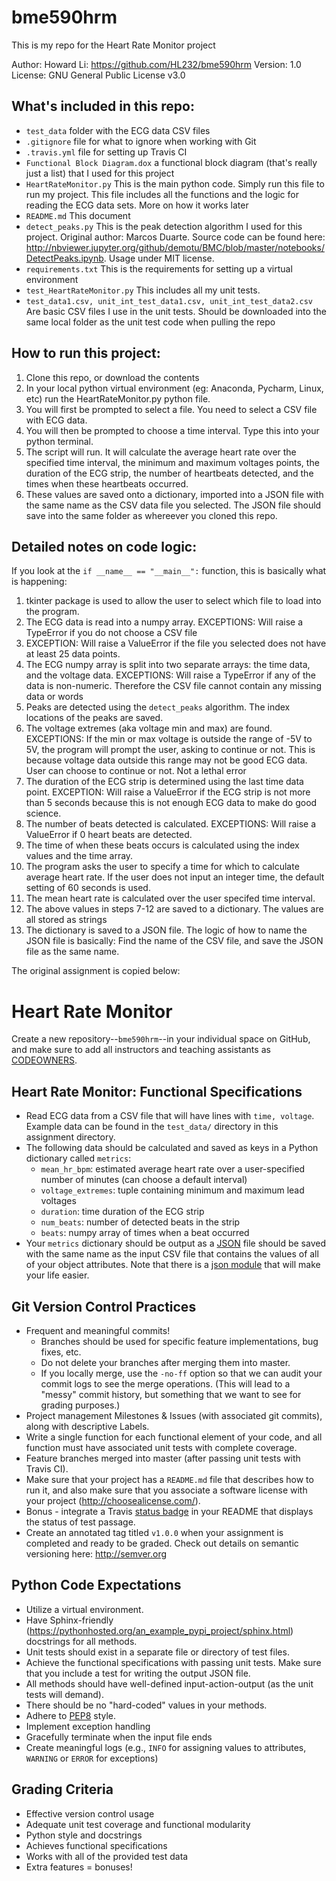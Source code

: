 # bme590hrm
This is my repo for the Heart Rate Monitor project

 Author: Howard Li: https://github.com/HL232/bme590hrm
 Version: 1.0
 License: GNU General Public License v3.0

## What's included in this repo:
 + `test_data` folder with the ECG data CSV files
 + `.gitignore` file for what to ignore when working with Git
 + `.travis.yml` file for setting up Travis CI
 + `Functional Block Diagram.dox` a functional block diagram (that's really just a list) that I used for this project
 + `HeartRateMonitor.py` This is the main python code. Simply run this file to run my project. This file includes all the functions and the logic for reading the ECG data sets. More on how it works later
 + `README.md` This document
 + `detect_peaks.py` This is the peak detection algorithm I used for this project. Original author: Marcos Duarte. Source code can be found here: http://nbviewer.jupyter.org/github/demotu/BMC/blob/master/notebooks/DetectPeaks.ipynb. Usage under MIT license. 
 + `requirements.txt` This is the requirements for setting up a virtual environment
 + `test_HeartRateMonitor.py` This includes all my unit tests. 
 + `test_data1.csv, unit_int_test_data1.csv, unit_int_test_data2.csv` Are basic CSV files I use in the unit tests. Should be downloaded into the same local folder as the unit test code when pulling the repo

## How to run this project:
 1. Clone this repo, or download the contents
 2. In your local python virtual environment (eg: Anaconda, Pycharm, Linux, etc) run the HeartRateMonitor.py python file.
 3. You will first be prompted to select a file. You need to select a CSV file with ECG data. 
 4. You will then be prompted to choose a time interval. Type this into your python terminal. 
 5. The script will run. It will calculate the average heart rate over the specified time interval, the minimum and maximum voltages points, the duration of the ECG strip, the number of heartbeats detected, and the times when these heartbeats occurred.
 6. These values are saved onto a dictionary, imported into a JSON file with the same name as the CSV data file you selected. The JSON file should save into the same folder as whereever you cloned this repo. 
 
## Detailed notes on code logic:
If you look at the `if __name__ == "__main__":` function, this is basically what is happening:
 1. tkinter package is used to allow the user to select which file to load into the program.
 2. The ECG data is read into a numpy array. EXCEPTIONS: Will raise a TypeError if you do not choose a CSV file
 3. EXCEPTION: Will raise a ValueError if the file you selected does not have at least 25 data points.
 4. The ECG numpy array is split into two separate arrays: the time data, and the voltage data. EXCEPTIONS: Will raise a TypeError if any of the data is non-numeric. Therefore the CSV file cannot contain any missing data or words
 5. Peaks are detected using the `detect_peaks` algorithm. The index locations of the peaks are saved.
 6. The voltage extremes (aka voltage min and max) are found. EXCEPTIONS: If the min or max voltage is outside the range of -5V to 5V, the program will prompt the user, asking to continue or not. This is because voltage data outside this range may not be good ECG data. User can choose to continue or not. Not a lethal error
 7. The duration of the ECG strip is determined using the last time data point. EXCEPTION: Will raise a ValueError if the ECG strip is not more than 5 seconds because this is not enough ECG data to make do good science.
 8. The number of beats detected is calculated. EXCEPTIONS: Will raise a ValueError if 0 heart beats are detected. 
 9. The time of when these beats occurs is calculated using the index values and the time array. 
 10. The program asks the user to specify a time for which to calculate average heart rate. If the user does not input an integer time, the default setting of 60 seconds is used.
 11. The mean heart rate is calculated over the user specifed time interval. 
 12. The above values in steps 7-12 are saved to a dictionary. The values are all stored as strings
 13. The dictionary is saved to a JSON file. The logic of how to name the JSON file is basically: Find the name of the CSV file, and save the JSON file as the same name. 
 









 The original assignment is copied below:

# Heart Rate Monitor

Create a new repository--`bme590hrm`--in your individual space on GitHub, and make sure to add all instructors and teaching assistants as [CODEOWNERS](https://help.github.com/articles/about-codeowners/).

## Heart Rate Monitor: Functional Specifications
  + Read ECG data from a CSV file that will have lines with `time, voltage`.  Example data can be found in the `test_data/` directory in this assignment directory.  
  + The following data should be calculated and saved as keys in a Python dictionary called `metrics`:
    - `mean_hr_bpm`: estimated average heart rate over a user-specified number
      of minutes (can choose a default interval)
    - `voltage_extremes`: tuple containing minimum and maximum lead voltages
    - `duration`: time duration of the ECG strip
    - `num_beats`: number of detected beats in the strip
    - `beats`: numpy array of times when a beat occurred
  + Your `metrics` dictionary should be output as a [JSON](https://json.org/) file should be saved with the same name as the input CSV file that contains the values of all of your object attributes.  Note that there is a [json module](https://docs.python.org/3.6/library/json.html) that will make your life easier.

## Git Version Control Practices
  + Frequent and meaningful commits!  
    - Branches should be used for specific feature implementations, bug fixes, etc.  
    - Do not delete your branches after merging them into master. 
    - If you locally merge, use the `-no-ff` option so that we can audit your commit logs to see the merge operations.  (This will lead to a "messy" commit history, but something that we want to see for grading purposes.)
  + Project management Milestones \& Issues (with associated git commits), along with descriptive Labels.
  + Write a single function for each functional element of your code, and all function must have associated unit tests with complete coverage.
  + Feature branches merged into master (after passing unit tests with Travis CI).
  + Make sure that your project has a `README.md` file that describes how to run it, and also make sure that you associate a software license with your project (http://choosealicense.com/).  
  + Bonus - integrate a Travis [status badge](https://docs.travis-ci.com/user/status-images/) in your README that displays the status of test passage.
  + Create an annotated tag titled `v1.0.0` when your assignment is completed and ready to be graded.  Check out details on semantic versioning here: http://semver.org

## Python Code Expectations
* Utilize a virtual environment.
* Have Sphinx-friendly (https://pythonhosted.org/an_example_pypi_project/sphinx.html) docstrings for all methods.  
* Unit tests should exist in a separate file or directory of test files. 
* Achieve the functional specifications with passing unit tests.  Make sure that you include a test for writing the output JSON file.
* All methods should have well-defined input-action-output (as the unit tests will demand).
* There should be no "hard-coded" values in your methods.
* Adhere to [PEP8](https://www.python.org/dev/peps/pep-0008/) style. 
* Implement exception handling
* Gracefully terminate when the input file ends
* Create meaningful logs (e.g., `INFO` for assigning values to attributes, `WARNING` or `ERROR` for exceptions)

## Grading Criteria
* Effective version control usage
* Adequate unit test coverage and functional modularity
* Python style and docstrings
* Achieves functional specifications
* Works with all of the provided test data
* Extra features = bonuses!
